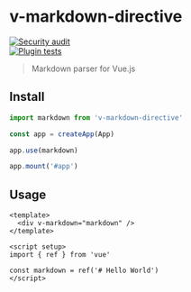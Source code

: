 # v-markdown-directive

[![Security audit](https://github.com/michaelboeyens/v-markdown-directive/actions/workflows/audit.yml/badge.svg)](https://github.com/michaelboeyens/v-markdown-directive/actions/workflows/audit.yml)
<br />
[![Plugin tests](https://github.com/michaelboeyens/v-markdown-directive/actions/workflows/test.yml/badge.svg)](https://github.com/michaelboeyens/v-markdown-directive/actions/workflows/test.yml)
<br />

> Markdown parser for Vue.js

## Install

```js
import markdown from 'v-markdown-directive'

const app = createApp(App)

app.use(markdown)

app.mount('#app')
```

## Usage

```
<template>
  <div v-markdown="markdown" />
</template>

<script setup>
import { ref } from 'vue'

const markdown = ref('# Hello World')
</script>
```
